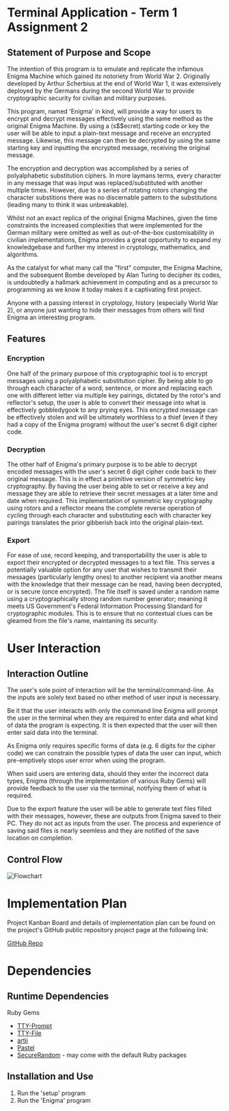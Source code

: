 # Terminal Application - Term 1 Assignment 2
## **Statement of Purpose and Scope**
The intention of this program is to emulate and replicate the infamous Enigma Machine which gained its notoriety from World War 2. Originally developed by Arthur Scherbius at the end of World War 1, it was extensively deployed by the Germans during the second World War to provide cryptographic security for civilian and military purposes.

This program, named 'Enigma' in kind, will provide a way for users to encrypt and decrypt messages effectively using the same method as the original Enigma Machine. By using a (s$$ecret) starting code or key the user will be able to input a plain-text message and receive an encrypted message. Likewise, this message can then be decrypted by using the same starting key and inputting the encrypted message, receiving the original message. 

The encryption and decryption was accomplished by a series of polyalphabetic substitution ciphers. In more laymans terms, every character in any message that was input was replaced/substituted with another multiple times. However, due to a series of rotating rotors changing the character substitions there was no discernable pattern to the substitutions (leading many to think it was unbreakable).

Whilst not an exact replica of the original Enigma Machines, given the time constraints the increased complexities that were implemented for the German military were omitted as well as out-of-the-box customisability in civilian implementations, Enigma provides a great opportunity to expand my knowledgebase and further my interest in cryptology, mathematics, and algorithms. 

As the catalyst for what many call the "first" computer, the Enigma Machine, and the subsequent Bombe developed by Alan Turing to decipher its codes, is undoubtedly a hallmark achievement in computing and as a precursor to programming as we know it today makes it a captivating first project. 

Anyone with a passing interest in cryptology, history (especially World War 2), or anyone just wanting to hide their messages from others will find Enigma an interesting program. 

## **Features**
### Encryption
One half of the primary purpose of this cryptographic tool is to encrypt messages using a polyalphabetic substitution cipher. By being able to go through each character of a word, sentence, or more and replacing each one with different letter via multiple key pairings, dictated by the rotor's and reflector's setup, the user is able to convert their message into what is effectively gobbledygook to any prying eyes. This encrypted message can be effectively stolen and will be ultimately worthless to a thief (even if they had a copy of the Enigma program) without the user's secret 6 digit cipher code. 
### Decryption
The other half of Enigma's primary purpose is to be able to decrypt encoded messages with the user's secret 6 digit cipher code back to their original message. This is in effect a primitive version of symmetric key cryptography. By having the user being able to set or receive a key and message they are able to retrieve their secret messages at a later time and date when required. This implementation of symmetric key cryptography using rotors and a reflector means the complete reverse operation of cycling through each character and substituting each with character key pairings translates the prior gibberish back into the original plain-text.
### Export
For ease of use, record keeping, and transportability the user is able to export their encrypted or decrypted messages to a text file. This serves a potentially valuable option for any user that wishes to transmit their messages (particularly lengthy ones) to another recipient via another means with the knowledge that their message can be read, having been decrypted, or is secure (once encrypted). The file itself is saved under a random name using a cryptographically strong random number generator; meaning it meets US Government's Federal Information Processing Standard for cryptographic modules. This is to ensure that no contextual clues can be gleamed from the file's name, maintaning its security.

# User Interaction

## Interaction Outline
The user's sole point of interaction will be the terminal/command-line. As the inputs are solely text based no other method of user input is necessary.

Be it that the user interacts with only the command line Enigma will prompt the user in the terminal when they are required to enter data and what kind of data the program is expecting. It is then expected that the user will then enter said data into the terminal.

As Enigma only requires specific forms of data (e.g. 6 digits for the cipher code) we can constrain the possible types of data the user can input, which pre-emptively stops user error when using the program.

When said users are entering data, should they enter the incorrect data types, Enigma (through the implementation of various Ruby Gems) will provide feedback to the user via the terminal, notifying them of what is required. 

Due to the export feature the user will be able to generate text files filled with their messages, however, these are outputs from Enigma saved to their PC. They do not act as inputs from the user. The process and experience of saving said files is nearly seemless and they are notified of the save location on completion. 

## Control Flow

![Flowchart](../GaryHo_T1A2/docs/Flow2.png)

# Implementation Plan
Project Kanban Board and details of implementation plan can be found on the project's GitHub public repository project page at the following link:

[GitHub Repo](https://github.com/G-V-H/musical-giggle/projects/1)
# Dependencies
## Runtime Dependencies
Ruby Gems
* [TTY-Prompt](https://github.com/piotrmurach/tty-prompt)
* [TTY-File](https://github.com/piotrmurach/tty-file)
* [artii](https://github.com/miketierney/artii)
* [Pastel](https://github.com/piotrmurach/pastel)
* [SecureRandom](https://rubygems.org/gems/rubysl-securerandom/versions/2.0.0) - may come with the default Ruby packages

## Installation and Use

1. Run the 'setup' program
2. Run the 'Enigma' program